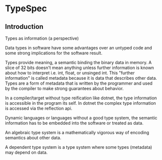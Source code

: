 # TypeSpec

## Introduction
Types as information (a perspective)

Data types in software have some advantages over an untyped code and some strong implications for the software result.
   
Types provide meaning, a semantic binding the binary data in memory. A slice of 32 bits doesn't mean anything unless further information is known about how to interpret i.e. int, float, or unsinged int. This "further information" is called metadata because it is data that describes other data. Types are a form of metadata that is written by the programmer and used by the compiler to make strong guarantees about behavior. 

In a compiler/target without type reification like dotnet, the type information is accessible in the program its self. In dotnet the complex type information is accessed via the reflection api. 

Dynamic languages or languages without a good type system, the semantic information has to be embedded into the software or treated as data.

An algebraic type system is a mathematically vigorous way of encoding semantics about other data.

A dependent type system is a type system where some types (metadata) may depend on data.



